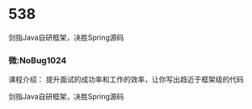 # 538
剑指Java自研框架，决胜Spring源码
### 微:NoBug1024 


课程介绍：
提升面试的成功率和工作的效率，让你写出趋近于框架级的代码

剑指Java自研框架，决胜Spring源码
